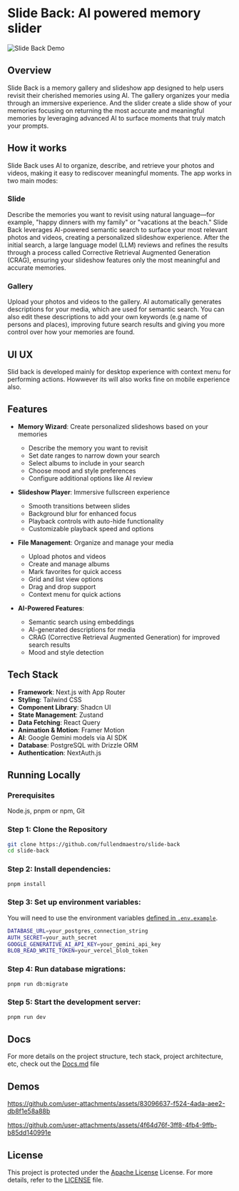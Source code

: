 # Slide Back: AI powered memory slider

![Slide Back Demo](public/slide-back.webp)

## Overview

Slide Back is a memory gallery and slideshow app designed to help users revisit their cherished memories using AI. The gallery organizes your media through an immersive experience. And the slider create a slide show of your memories focusing on returning the most accurate and meaningful memories by leveraging advanced AI to surface moments that truly match your prompts.

## How it works

Slide Back uses AI to organize, describe, and retrieve your photos and videos, making it easy to rediscover meaningful moments. The app works in two main modes:

### Slide

Describe the memories you want to revisit using natural language—for example, "happy dinners with my family" or "vacations at the beach." Slide Back leverages AI-powered semantic search to surface your most relevant photos and videos, creating a personalized slideshow experience. After the initial search, a large language model (LLM) reviews and refines the results through a process called Corrective Retrieval Augmented Generation (CRAG), ensuring your slideshow features only the most meaningful and accurate memories.

### Gallery

Upload your photos and videos to the gallery. AI automatically generates descriptions for your media, which are used for semantic search. You can also edit these descriptions to add your own keywords (e.g name of persons and places), improving future search results and giving you more control over how your memories are found.

## UI UX

Slid back is developed mainly for desktop experience with context menu for performing actions. Howwever its will also works fine on mobile experience also.

## Features

- **Memory Wizard**: Create personalized slideshows based on your memories

  - Describe the memory you want to revisit
  - Set date ranges to narrow down your search
  - Select albums to include in your search
  - Choose mood and style preferences
  - Configure additional options like AI review

- **Slideshow Player**: Immersive fullscreen experience

  - Smooth transitions between slides
  - Background blur for enhanced focus
  - Playback controls with auto-hide functionality
  - Customizable playback speed and options

- **File Management**: Organize and manage your media

  - Upload photos and videos
  - Create and manage albums
  - Mark favorites for quick access
  - Grid and list view options
  - Drag and drop support
  - Context menu for quick actions

- **AI-Powered Features**:
  - Semantic search using embeddings
  - AI-generated descriptions for media
  - CRAG (Corrective Retrieval Augmented Generation) for improved search results
  - Mood and style detection

## Tech Stack

- **Framework**: Next.js with App Router
- **Styling**: Tailwind CSS
- **Component Library**: Shadcn UI
- **State Management**: Zustand
- **Data Fetching**: React Query
- **Animation & Motion**: Framer Motion
- **AI**: Google Gemini models via AI SDK
- **Database**: PostgreSQL with Drizzle ORM
- **Authentication**: NextAuth.js

## Running Locally

### Prerequisites

Node.js, pnpm or npm, Git

### Step 1: Clone the Repository

```bash
git clone https://github.com/fullendmaestro/slide-back
cd slide-back
```

### Step 2: Install dependencies:

```bash
pnpm install
```

### Step 3: Set up environment variables:

You will need to use the environment variables [defined in `.env.example`](.env.example).

```bash
DATABASE_URL=your_postgres_connection_string
AUTH_SECRET=your_auth_secret
GOOGLE_GENERATIVE_AI_API_KEY=your_gemini_api_key
BLOB_READ_WRITE_TOKEN=your_vercel_blob_token
```

### Step 4: Run database migrations:

```bash
pnpm run db:migrate
```

### Step 5: Start the development server:

```bash
pnpm run dev
```

## Docs

For more details on the project structure, tech stack, project architecture, etc, check out the [Docs.md](Docs.md) file


## Demos

https://github.com/user-attachments/assets/83096637-f524-4ada-aee2-db8f1e58a88b

https://github.com/user-attachments/assets/4f64d76f-3ff8-4fb4-9ffb-b85dd140991e

## License

This project is protected under the [Apache License](http://www.apache.org/licenses/LICENSE-2.0/) License. For more details, refer to the [LICENSE](LICENSE) file.
